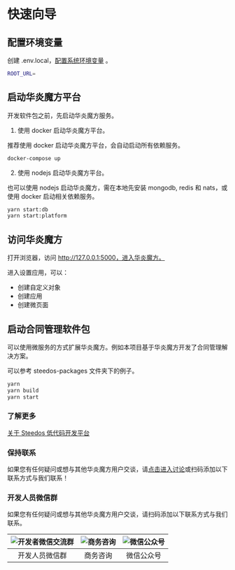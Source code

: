 

# 快速向导

## 配置环境变量

创建 .env.local，[配置系统环境变量](https://docs.steedos.cn/zh-CN/deploy/steedos-config/) 。 

```bash
ROOT_URL=
```

## 启动华炎魔方平台

开发软件包之前，先启动华炎魔方服务。

1. 使用 docker 启动华炎魔方平台。

推荐使用 docker 启动华炎魔方平台，会自动启动所有依赖服务。

```bash
docker-compose up
```

2. 使用 nodejs 启动华炎魔方平台。

也可以使用 nodejs 启动华炎魔方，需在本地先安装 mongodb, redis 和 nats，或使用 docker 启动相关依赖服务。

```bash
yarn start:db
yarn start:platform
```

## 访问华炎魔方

打开浏览器，访问 http://127.0.0.1:5000，进入华炎魔方。

进入设置应用，可以：
- 创建自定义对象
- 创建应用
- 创建微页面

## 启动合同管理软件包

可以使用微服务的方式扩展华炎魔方。例如本项目基于华炎魔方开发了合同管理解决方案。

可以参考 steedos-packages 文件夹下的例子。

```bash
yarn
yarn build
yarn start
```

### 了解更多

[关于 Steedos 低代码开发平台](http://docs.steedos.com/)

### 保持联系

如果您有任何疑问或想与其他华炎魔方用户交谈，请[点击进入讨论](https://github.com/steedos/steedos-app-contract/discussions)或扫码添加以下联系方式与我们联系！

### 开发人员微信群


如果您有任何疑问或想与其他华炎魔方用户交谈，请扫码添加以下联系方式与我们联系。

| ![开发者微信交流群](https://steedos.github.io/assets/github/platform/cn/QR_wechat_developers.jpg) | ![商务咨询](https://steedos.github.io/assets/github/platform/cn/business_consulting.jpg)        | ![微信公众号](https://steedos.github.io/assets/github/platform/cn/public_number.jpg)|
| :-----: | :-----: | :-----: |
| 开发人员微信群  | 商务咨询  | 微信公众号 |
